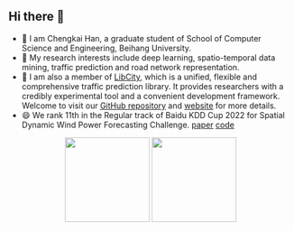 ## Hi there 👋

- 🔭 I am Chengkai Han, a graduate student of School of Computer Science and Engineering, Beihang University.
- 🌱 My research interests include deep learning, spatio-temporal data mining, traffic prediction and road network representation.
- 👯 I am also a member of [LibCity](https://github.com/LibCity/Bigscity-LibCity), which is a unified, flexible and comprehensive traffic prediction library. It provides researchers with a credibly experimental tool and a convenient development framework. Welcome to visit our [GitHub repository](https://github.com/LibCity/Bigscity-LibCity) and [website](https://libcity.ai) for more details.
- 😄 We rank 11th in the Regular track of Baidu KDD Cup 2022 for Spatial Dynamic Wind Power Forecasting Challenge. [paper](https://baidukddcup2022.github.io/papers/Baidu_KDD_Cup_2022_Workshop_paper_9863.pdf) [code](https://github.com/BUAABIGSCity/KDDCUP2022)

<p align="center">
<img height="150px" src="https://github-readme-stats.vercel.app/api?username=NickHan-cs&show_icons=true&theme=radical&count_private=true" />
<img height="150px" src="https://github-readme-stats.vercel.app/api/top-langs/?username=NickHan-cs&layout=compact&theme=radical" />
</p>

<!--
![Chengkai Han's GitHub stats](https://github-readme-stats.vercel.app/api?username=NickHan-cs&show_icons=true&theme=radical&count_private=true)

![Chengkai Han's Language](https://github-readme-stats.vercel.app/api/top-langs/?username=NickHan-cs&layout=compact&theme=radical)
-->

<!--
**NickHan-cs/NickHan-cs** is a ✨ _special_ ✨ repository because its `README.md` (this file) appears on your GitHub profile.

Here are some ideas to get you started:

- 🔭 I’m currently working on ...
- 🌱 I’m currently learning ...
- 👯 I’m looking to collaborate on ...
- 🤔 I’m looking for help with ...
- 💬 Ask me about ...
- 📫 How to reach me: ...
- 😄 Pronouns: ...
- ⚡ Fun fact: ...
-->
